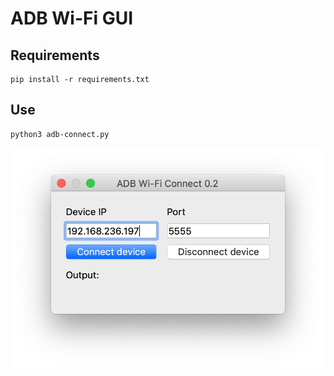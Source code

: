 # ADB Wi-Fi GUI

## Requirements

```terminal
pip install -r requirements.txt
```

## Use

```terminal
python3 adb-connect.py
```

!['Main'](screenshots/main.png?raw=true)

